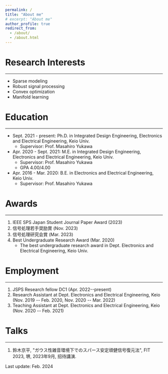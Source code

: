 ```yaml
---
permalink: /
title: "About me"
# excerpt: "About me"
author_profile: true
redirect_from:
  - /about/
  - /about.html
---
```



# Research Interests
---
  - Sparse modeling
  - Robust signal processing
  - Convex optimization
  - Manifold learning


# Education
---
* Sept. 2021 - present: Ph.D. in Integrated Design Engineering, Electronics and Electrical Engineering, Keio Univ.
  * Supervisor: Prof. Masahiro Yukawa
* Apr. 2020 - Sept. 2021: M.E. in Integrated Design Engineering, Electronics and Electrical Engineering, Keio Univ.
  * Supervisor: Prof. Masahiro Yukawa
  * GPA 4.00/4.00
* Apr. 2016 - Mar. 2020: B.E. in Electronics and Electrical Engineering, Keio Univ.
  * Supervisor: Prof. Masahiro Yukawa


# Awards
---
1. IEEE SPS Japan Student Journal Paper Award (2023)
1. 信号処理若手奨励賞 (Nov. 2023)
1. 信号処理研究会賞 (Mar. 2023)
1. Best Undergraduate Research Award (Mar. 2020)
   * The best undergraduate research award in Dept. Electronics and Electrical Engineering, Keio Univ.


# Employment
---
1. JSPS Research fellow DC1 (Apr. 2022--present)
1. Research Assistant at Dept. Electronics and Electrical Engineering, Keio (Nov. 2019 -- Feb. 2020, Nov. 2020 -- Mar. 2022)
1. Teaching Assistant at Dept. Electronics and Electrical Engineering, Keio (Nov. 2020 -- Feb. 2021)

# Talks
---
1. 鈴木京平, "ガウス性雑音環境下でのスパース安定頑健信号復元法", FIT 2023, 堺, 2023年9月, 招待講演.




<div class="footer">
Last update: Feb. 2024
</div>
